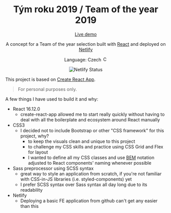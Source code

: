 <h1 align="center">
  Tým roku 2019 / Team of the year 2019
</h1>
<p align="center"><a href="https://tymroku.olivertylsar.cz">Live demo</a></p>
<p align="center">
A concept for a Team of the year selection built with <a href="https://www.reactjs.org/" target="_blank">React</a> and deployed on <a href="https://www.netlify.com/" target="_blank">Netlify</a>
</p>
<p align="center">
  Language: Czech <img src="https://emojipedia-us.s3.dualstack.us-west-1.amazonaws.com/thumbs/160/emojione/211/flag-for-czech-republic_1f1e8-1f1ff.png" alt="Czech flag" width=15 />
</p>
<p align="center">
  <img src="https://api.netlify.com/api/v1/badges/6f9479ad-bd2c-4fae-b26f-b6cd524df704/deploy-status" alt="Netlify Status" />
</p>


This project is based on [Create React App](https://github.com/facebook/create-react-app).
> For personal purposes only.

A few things I have used to build it and why:
- React 16.12.0
  - create-react-app allowed me to start really quickly without having to deal with all the boilerplate and ecosystem around React manually
- CSS3
  - I decided not to include Bootstrap or other "CSS framework" for this project, why? 
    - to keep the visuals clean and unique to this project
    - to challenge my CSS skills and practice using CSS Grid and Flex for layout
    - I wanted to define all my CSS classes and use [BEM](http://getbem.com/introduction/) notation adjusted to React components' naming whenever possible
- Sass preprocessor using SCSS syntax
  - great way to style an application from scratch, if you're not familiar with CSS-in-JS libraries (i.e. styled-components) yet
  - I prefer SCSS syntax over Sass syntax all day long due to its readability
- Netlify
  - Deploying a basic FE application from github can't get any easier than this
